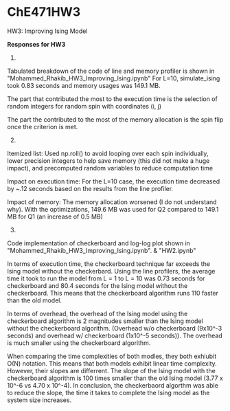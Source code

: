 # ChE471HW3
HW3: Improving Ising Model


**Responses for HW3**

1)
Tabulated breakdown of the code of line and memory profiler is shown in "Mohammed_Rhakib_HW3_Improving_Ising.ipynb"
For L=10, simulate_ising took 0.83 seconds and memory usages was 149.1 MB.

The part that contributed the most to the execution time is the selection of random integers for random spin with coordinates (i, j)

The part the contributed to the most of the memory allocation is the spin flip once the criterion is met.



2)
Itemized list: Used np.roll() to avoid looping over each spin individually, lower precision integers to help save memory (this did not make a huge impact), and precomputed random variables to reduce computation time

Impact on execution time: For the L=10 case, the execution time decreased by ~.12 seconds based on the results from the line profiler.

Impact of memory: The memory allocation worsened (I do not understand why). With the optimizations, 149.6 MB was used for Q2 compared to 149.1 MB for Q1 (an increase of 0.5 MB)


3)
Code implementation of checkerboard and log-log plot shown in "Mohammed_Rhakib_HW3_Improving_Ising.ipynb". & "HW2.ipynb"

In terms of execution time, the checkerboard technique far exceeds the Ising model without the checkerbard. Using the line profilers, the average time it took to run the model from L = 1 to L = 10 was 0.73 seconds for checkerboard and 80.4 seconds for the Ising model without the checkerboard. This means that the checkerboard algorithm runs 110 faster than the old model. 

In terms of overhead, the overhead of the Ising model using the checkerboard algorithm is 2 magnitudes smaller than the Ising model without the checkerboard algorithm. (Overhead w/o checkerboard (9x10^-3 seconds) and overhead w/ checkerboard (1x10^-5 seconds)). The overhead is much smaller using the checkerboard algorithm.

When comparing the time complexities of both modles, they both exhiubit O(N) notation. This means that both models exhibit linear time complexity. However, their slopes are differrent. The slope of the Ising model with the checkerboard algorithm is 100 times smaller than the old Ising model (3.77 x 10^-6 vs 4.70 x 10^-4). In conclusion, the checkerbaord algorthm was able to reduce the slope, the time it takes to complete the Ising model as the system size increases.